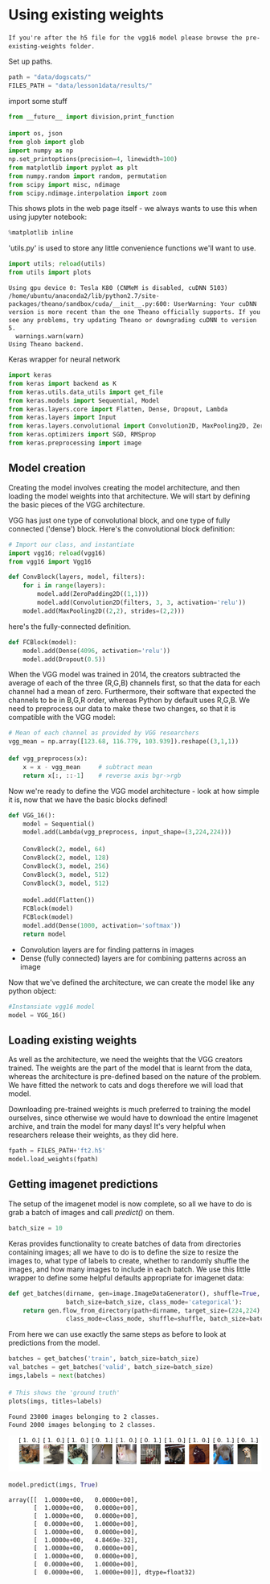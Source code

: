 
# Using existing weights

```If you're after the h5 file for the vgg16 model please browse the pre-existing-weights folder.```

Set up paths.

```python
path = "data/dogscats/"
FILES_PATH = "data/lesson1data/results/"
```

import some stuff


```python
from __future__ import division,print_function

import os, json
from glob import glob
import numpy as np
np.set_printoptions(precision=4, linewidth=100)
from matplotlib import pyplot as plt
from numpy.random import random, permutation
from scipy import misc, ndimage
from scipy.ndimage.interpolation import zoom
```

This shows plots in the web page itself - we always wants to use this when using jupyter notebook:


```python
%matplotlib inline
```

'utils.py' is used to store any little convenience functions we'll want to use.


```python
import utils; reload(utils)
from utils import plots
```

    Using gpu device 0: Tesla K80 (CNMeM is disabled, cuDNN 5103)
    /home/ubuntu/anaconda2/lib/python2.7/site-packages/theano/sandbox/cuda/__init__.py:600: UserWarning: Your cuDNN version is more recent than the one Theano officially supports. If you see any problems, try updating Theano or downgrading cuDNN to version 5.
      warnings.warn(warn)
    Using Theano backend.


Keras wrapper for neural network


```python
import keras
from keras import backend as K
from keras.utils.data_utils import get_file
from keras.models import Sequential, Model
from keras.layers.core import Flatten, Dense, Dropout, Lambda
from keras.layers import Input
from keras.layers.convolutional import Convolution2D, MaxPooling2D, ZeroPadding2D
from keras.optimizers import SGD, RMSprop
from keras.preprocessing import image
```

## Model creation

Creating the model involves creating the model architecture, and then loading the model weights into that architecture. We will start by defining the basic pieces of the VGG architecture.

VGG has just one type of convolutional block, and one type of fully connected ('dense') block. Here's the convolutional block definition:


```python
# Import our class, and instantiate
import vgg16; reload(vgg16)
from vgg16 import Vgg16
```


```python
def ConvBlock(layers, model, filters):
    for i in range(layers): 
        model.add(ZeroPadding2D((1,1)))
        model.add(Convolution2D(filters, 3, 3, activation='relu'))
    model.add(MaxPooling2D((2,2), strides=(2,2)))
```

here's the fully-connected definition.


```python
def FCBlock(model):
    model.add(Dense(4096, activation='relu'))
    model.add(Dropout(0.5))
```

When the VGG model was trained in 2014, the creators subtracted the average of each of the three (R,G,B) channels first, so that the data for each channel had a mean of zero. Furthermore, their software that expected the channels to be in B,G,R order, whereas Python by default uses R,G,B. We need to preprocess our data to make these two changes, so that it is compatible with the VGG model:


```python
# Mean of each channel as provided by VGG researchers
vgg_mean = np.array([123.68, 116.779, 103.939]).reshape((3,1,1))

def vgg_preprocess(x):
    x = x - vgg_mean     # subtract mean
    return x[:, ::-1]    # reverse axis bgr->rgb
```

Now we're ready to define the VGG model architecture - look at how simple it is, now that we have the basic blocks defined!


```python
def VGG_16():
    model = Sequential()
    model.add(Lambda(vgg_preprocess, input_shape=(3,224,224)))

    ConvBlock(2, model, 64)
    ConvBlock(2, model, 128)
    ConvBlock(3, model, 256)
    ConvBlock(3, model, 512)
    ConvBlock(3, model, 512)

    model.add(Flatten())
    FCBlock(model)
    FCBlock(model)
    model.add(Dense(1000, activation='softmax'))
    return model
```

- Convolution layers are for finding patterns in images
- Dense (fully connected) layers are for combining patterns across an image

Now that we've defined the architecture, we can create the model like any python object:


```python
#Instansiate vgg16 model
model = VGG_16()
```

## Loading existing weights

As well as the architecture, we need the weights that the VGG creators trained. The weights are the part of the model that is learnt from the data, whereas the architecture is pre-defined based on the nature of the problem. 
We have fitted the network to cats and dogs therefore we will load that model.  
  
Downloading pre-trained weights is much preferred to training the model ourselves, since otherwise we would have to download the entire Imagenet archive, and train the model for many days! It's very helpful when researchers release their weights, as they did here.


```python
fpath = FILES_PATH+'ft2.h5'
model.load_weights(fpath)
```

##  Getting imagenet predictions

The setup of the imagenet model is now complete, so all we have to do is grab a batch of images and call *predict()* on them.


```python
batch_size = 10
```

Keras provides functionality to create batches of data from directories containing images; all we have to do is to define the size to resize the images to, what type of labels to create, whether to randomly shuffle the images, and how many images to include in each batch. We use this little wrapper to define some helpful defaults appropriate for imagenet data:


```python
def get_batches(dirname, gen=image.ImageDataGenerator(), shuffle=True, 
                batch_size=batch_size, class_mode='categorical'):
    return gen.flow_from_directory(path+dirname, target_size=(224,224), 
                class_mode=class_mode, shuffle=shuffle, batch_size=batch_size)
```

From here we can use exactly the same steps as before to look at predictions from the model.


```python
batches = get_batches('train', batch_size=batch_size)
val_batches = get_batches('valid', batch_size=batch_size)
imgs,labels = next(batches)

# This shows the 'ground truth'
plots(imgs, titles=labels)
```

    Found 23000 images belonging to 2 classes.
    Found 2000 images belonging to 2 classes.



![png](output_30_1.png)



```python
model.predict(imgs, True)
```




    array([[  1.0000e+00,   0.0000e+00],
           [  1.0000e+00,   0.0000e+00],
           [  1.0000e+00,   0.0000e+00],
           [  0.0000e+00,   1.0000e+00],
           [  1.0000e+00,   0.0000e+00],
           [  1.0000e+00,   4.8469e-32],
           [  1.0000e+00,   0.0000e+00],
           [  1.0000e+00,   0.0000e+00],
           [  0.0000e+00,   1.0000e+00],
           [  0.0000e+00,   1.0000e+00]], dtype=float32)




```python

```
